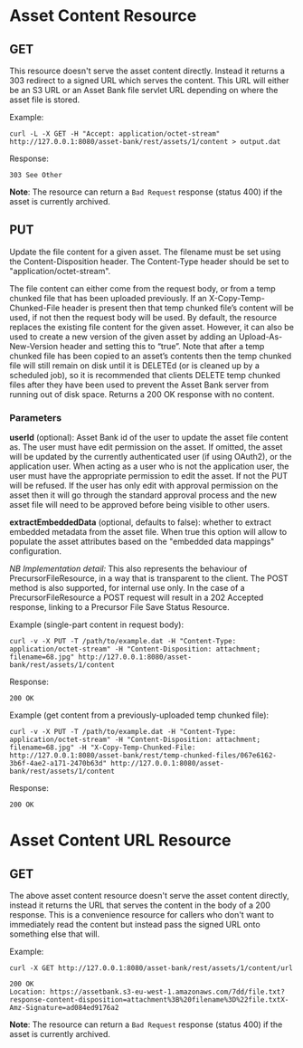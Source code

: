 # Asset Content Resource
## GET
This resource doesn't serve the asset content directly. Instead it returns a 303 redirect to a signed URL which serves the content.
This URL will either be an S3 URL or an Asset Bank file servlet URL depending on where the asset file is stored.

Example:
```
curl -L -X GET -H "Accept: application/octet-stream" http://127.0.0.1:8080/asset-bank/rest/assets/1/content > output.dat
```

Response:
```
303 See Other
```

**Note**: The resource can return a `Bad Request` response (status 400) if the asset is currently archived.
## PUT
Update the file content for a given asset.  The filename must be set using the Content-Disposition header.  The Content-Type header should be set to "application/octet-stream".

The file content can either come from the request body, or from a temp chunked file that has been uploaded previously. If an X-Copy-Temp-Chunked-File header is present then that temp chunked file’s content will be used, if not then the request body will be used.
By default, the resource replaces the existing file content for the given asset. However, it can also be used to create a new version of the given asset by adding an Upload-As-New-Version header and setting this to “true”.
Note that after a temp chunked file has been copied to an asset’s contents then the temp chunked file will still remain on disk until it is DELETEd (or is cleaned up by a scheduled job), so it is recommended that clients DELETE temp chunked files after they have been used to prevent the Asset Bank server from running out of disk space.
Returns a 200 OK response with no content.
### Parameters
**userId** (optional): Asset Bank id of the user to update the asset file content as. The user must have edit permission on the asset. If omitted, the asset will be updated by the currently authenticated user (if using OAuth2), or the application user.
When acting as a user who is not the application user, the user must have the appropriate permission to edit the asset. If not the PUT will be refused. If the user has only edit with approval permission on the asset then it will go through the standard approval process and the new asset file will need to be approved before being visible to other users.

**extractEmbeddedData** (optional, defaults to false): whether to extract embedded metadata from the asset file. When true this option will allow to populate the asset attributes based on the "embedded data mappings" configuration.

*NB Implementation detail:* This also represents the behaviour of PrecursorFileResource, in a way that is transparent to the client.
The POST method is also supported, for internal use only.  In the case of a PrecursorFileResource a POST request will result in a 202 Accepted response, linking to a Precursor File Save Status Resource.


Example (single-part content in request body):
```
curl -v -X PUT -T /path/to/example.dat -H "Content-Type: application/octet-stream" -H "Content-Disposition: attachment; filename=68.jpg" http://127.0.0.1:8080/asset-bank/rest/assets/1/content
```

Response:
```
200 OK
```

Example (get content from a previously-uploaded temp chunked file):
```
curl -v -X PUT -T /path/to/example.dat -H "Content-Type: application/octet-stream" -H "Content-Disposition: attachment; filename=68.jpg" -H "X-Copy-Temp-Chunked-File: http://127.0.0.1:8080/asset-bank/rest/temp-chunked-files/067e6162-3b6f-4ae2-a171-2470b63d" http://127.0.0.1:8080/asset-bank/rest/assets/1/content
```

Response:
```
200 OK
```


# Asset Content URL Resource
## GET
The above asset content resource doesn't serve the asset content directly, instead it returns the URL that serves the content in the body of a 200 response.
This is a convenience resource for callers who don't want to immediately read the content but instead pass the signed URL onto something else that will.

Example:
```
curl -X GET http://127.0.0.1:8080/asset-bank/rest/assets/1/content/url
```

```
200 OK
Location: https://assetbank.s3-eu-west-1.amazonaws.com/7dd/file.txt?response-content-disposition=attachment%3B%20filename%3D%22file.txtX-Amz-Signature=ad084ed9176a2
```
**Note**: The resource can return a `Bad Request` response (status 400) if the asset is currently archived.
